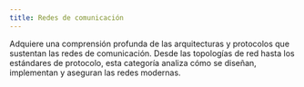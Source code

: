 ```yaml
---
title: Redes de comunicación
---
```


Adquiere una comprensión profunda de las arquitecturas y protocolos que sustentan las redes de comunicación. Desde las topologías de red hasta los estándares de protocolo, esta categoría analiza cómo se diseñan, implementan y aseguran las redes modernas.